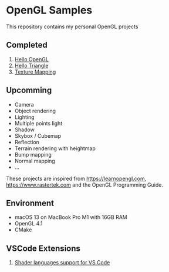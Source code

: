# OpenGL Samples

This repository contains my personal OpenGL projects

## Completed

1. [Hello OpenGL](01-hello-opengl/README.md)
2. [Hello Triangle](02-hello-triangle/README.md)
3. [Texture Mapping](03-texture-mapping/README.md)

## Upcomming

* Camera
* Object rendering
* Lighting
* Multiple points light
* Shadow
* Skybox / Cubemap
* Reflection
* Terrain rendering with heightmap
* Bump mapping
* Normal mapping
* ...

These projects are inspired from https://learnopengl.com, https://www.rastertek.com and the OpenGL Programming Guide.

## Environment

* macOS 13 on MacBook Pro M1 with 16GB RAM
* OpenGL 4.1
* CMake

## VSCode Extensions

1. [Shader languages support for VS Code](https://marketplace.visualstudio.com/items?itemName=slevesque.shader)
